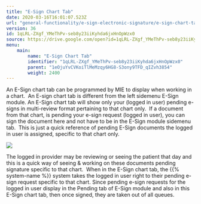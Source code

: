 ```yaml
---
title: "E-Sign Chart Tab"
date: 2020-03-16T16:01:07.523Z
url: "general-functionality/e-sign-electronic-signature/e-sign-chart-tab.html"
version: 36
id: 1qLRL-ZXgf_YMeThPv-seb8y23iiKyhda6jxHnOpWzx0
source: https://drive.google.com/open?id=1qLRL-ZXgf_YMeThPv-seb8y23iiKyhda6jxHnOpWzx0
menu:
    main:
        name: "E-Sign Chart Tab"
        identifier: "1qLRL-ZXgf_YMeThPv-seb8y23iiKyhda6jxHnOpWzx0"
        parent: "1eOjuYvCVKoiTlMeMzqy6HG8-S3ony9TFD_qIZvh3854"
        weight: 2400
---
```

An E-Sign chart tab can be programmed by MIE to display when working in a chart.  An E-sign chart tab is different from the left sidemenu E-Sign module. An E-Sign chart tab will show only your (logged in user) pending e-signs in multi-review format pertaining to that chart only.  If a document from that chart, is pending your e-sign request (logged in user), you can sign the document here and not have to be in the E-Sign module sidemenu tab.  This is just a quick reference of pending E-Sign documents the logged in user is assigned, specific to that chart only.



![](../../external_files/60dacbf3106669ca26f536d20efced45.png)



The logged in provider may be reviewing or seeing the patient that day and this is a quick way of seeing & working on these documents pending signature specific to that chart.  When in the E-Sign chart tab, the {{% system-name %}} system takes the logged in user right to their pending e-sign request specific to that chart. Since pending e-sign requests for the logged in user display in the Pending tab of E-Sign module and also in this E-Sign chart tab, then once signed, they are taken out of all queues.



